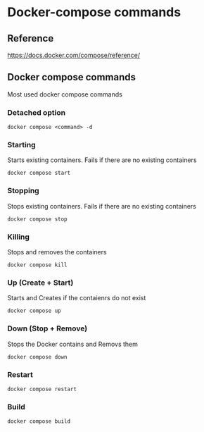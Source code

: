 # Docker-compose commands

## Reference

https://docs.docker.com/compose/reference/

## Docker compose commands

Most used docker compose commands

### Detached option

    docker compose <command> -d

### Starting

Starts existing containers. Fails if there are no existing containers

    docker compose start  

### Stopping
    
Stops existing containers. Fails if there are no existing containers
    
    docker compose stop

### Killing

Stops and removes the containers

    docker compose kill

### Up (Create + Start)

Starts and Creates if the contaienrs do not exist

    docker compose up

### Down (Stop + Remove)

Stops the Docker contains and Removs them

    docker compose down

### Restart

    docker compose restart

### Build

    docker compose build
